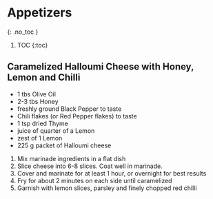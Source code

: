 # Appetizers
{: .no_toc }

1. TOC
{:toc}

## Caramelized Halloumi Cheese with Honey, Lemon and Chilli

* 1 tbs Olive Oil
* 2-3 tbs Honey
* freshly ground Black Pepper to taste
* Chili flakes (or Red Pepper flakes) to taste
* 1 tsp dried Thyme
* juice of quarter of a Lemon
* zest of 1 Lemon
* 225 g packet of Halloumi cheese

1. Mix marinade ingredients in a flat dish
2. Slice cheese into 6-8 slices. Coat well in marinade.
3. Cover and marinate for at least 1 hour, or overnight for best results
4. Fry for about 2 minutes on each side until caramelized
5. Garnish with lemon slices, parsley and finely chopped red chilli

